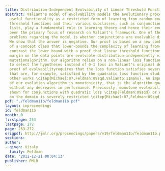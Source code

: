 ```yaml
---
title: Distribution-Independent Evolvability of Linear Threshold Functions
abstract: Valiant's model of evolvability models the evolutionary process of acquiring
  useful functionality as a restricted form of learning from random examples \citep{Valiant:09}.Linear
  threshold functions and their various subclasses, such as conjunctions and decision
  lists, play a fundamental role in learning theory and hence their evolvabilityhas
  been the primary focus of research on Valiant's framework. One of the main open
  problems regarding the model is whether conjunctions are evolvable distribution-independently\citep{FeldmanValiant:08colt}.
  We show that the answer is negative. Our proof is based on a new combinatorial parameter
  of a concept class that lower-bounds the complexity of learning fromcorrelations.We
  contrast the lower bound with a proof that linear threshold functions having a non-negligible
  margin on the data points are evolvable distribution-independently via a simple
  mutationalgorithm. Our algorithm relies on a non-linear loss function being used
  to select the hypotheses instead of 0-1 loss in Valiant's original definition. The
  proof of evolvabilityrequires that the loss function satisfies several mild conditions
  that are, for example, satisfied by the quadratic loss function studied in several
  other works \citep{Michael:07,Feldman:09sqd,Valiantp:11manu}. An important property
  of our evolution algorithm is monotonicity, that is the algorithm guaranteesevolvability
  without any decreases in performance. Previously, monotone evolvability was only
  shown for conjunctions with quadratic loss \citep{Feldman:09sqd} or when the distribution
  on the domain is severely restricted \citep{Michael:07,Feldman:09sqd,KanadeVV:10}.
pdf: "./feldman11b/feldman11b.pdf"
layout: inproceedings
id: feldman11b
month: 0
firstpage: 253
lastpage: 272
page: 253-272
origpdf: http://jmlr.org/proceedings/papers/v19/feldman11b/feldman11b.pdf
sections: 
author:
- given: Vitaly
  family: Feldman
date: '2011-12-21 00:04:13'
publisher: PMLR
---
```

